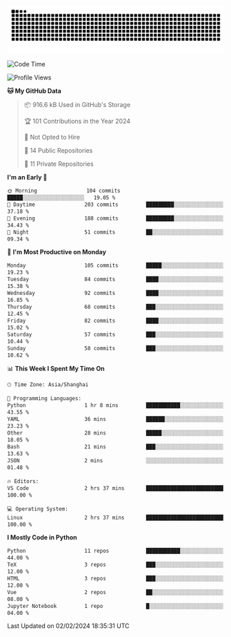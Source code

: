 ![](https://raw.githubusercontent.com/BorisYang326/BorisYang326/output/github-contribution-grid-snake-dark.svg)

<!--START_SECTION:waka-->
![Code Time](http://img.shields.io/badge/Code%20Time-28%20hrs%2031%20mins-blue)

![Profile Views](http://img.shields.io/badge/Profile%20Views-0-blue)

**🐱 My GitHub Data** 

> 📦 916.6 kB Used in GitHub's Storage 
 > 
> 🏆 101 Contributions in the Year 2024
 > 
> 🚫 Not Opted to Hire
 > 
> 📜 14 Public Repositories 
 > 
> 🔑 11 Private Repositories 
 > 
**I'm an Early 🐤** 

```text
🌞 Morning                104 commits         █████░░░░░░░░░░░░░░░░░░░░   19.05 % 
🌆 Daytime                203 commits         █████████░░░░░░░░░░░░░░░░   37.18 % 
🌃 Evening                188 commits         █████████░░░░░░░░░░░░░░░░   34.43 % 
🌙 Night                  51 commits          ██░░░░░░░░░░░░░░░░░░░░░░░   09.34 % 
```
📅 **I'm Most Productive on Monday** 

```text
Monday                   105 commits         █████░░░░░░░░░░░░░░░░░░░░   19.23 % 
Tuesday                  84 commits          ████░░░░░░░░░░░░░░░░░░░░░   15.38 % 
Wednesday                92 commits          ████░░░░░░░░░░░░░░░░░░░░░   16.85 % 
Thursday                 68 commits          ███░░░░░░░░░░░░░░░░░░░░░░   12.45 % 
Friday                   82 commits          ████░░░░░░░░░░░░░░░░░░░░░   15.02 % 
Saturday                 57 commits          ███░░░░░░░░░░░░░░░░░░░░░░   10.44 % 
Sunday                   58 commits          ███░░░░░░░░░░░░░░░░░░░░░░   10.62 % 
```


📊 **This Week I Spent My Time On** 

```text
🕑︎ Time Zone: Asia/Shanghai

💬 Programming Languages: 
Python                   1 hr 8 mins         ███████████░░░░░░░░░░░░░░   43.55 % 
YAML                     36 mins             ██████░░░░░░░░░░░░░░░░░░░   23.23 % 
Other                    28 mins             █████░░░░░░░░░░░░░░░░░░░░   18.05 % 
Bash                     21 mins             ███░░░░░░░░░░░░░░░░░░░░░░   13.63 % 
JSON                     2 mins              ░░░░░░░░░░░░░░░░░░░░░░░░░   01.48 % 

🔥 Editors: 
VS Code                  2 hrs 37 mins       █████████████████████████   100.00 % 

💻 Operating System: 
Linux                    2 hrs 37 mins       █████████████████████████   100.00 % 
```

**I Mostly Code in Python** 

```text
Python                   11 repos            ███████████░░░░░░░░░░░░░░   44.00 % 
TeX                      3 repos             ███░░░░░░░░░░░░░░░░░░░░░░   12.00 % 
HTML                     3 repos             ███░░░░░░░░░░░░░░░░░░░░░░   12.00 % 
Vue                      2 repos             ██░░░░░░░░░░░░░░░░░░░░░░░   08.00 % 
Jupyter Notebook         1 repo              █░░░░░░░░░░░░░░░░░░░░░░░░   04.00 % 
```




 Last Updated on 02/02/2024 18:35:31 UTC
<!--END_SECTION:waka-->
